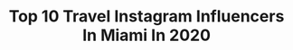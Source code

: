 ---
title: Top 10 Travel Instagram Influencers In Miami In 2020
description: >-
  Find top travel Instagram influencers in Miami in 2020. Most popular hashtags: #travel #miami #stayhome #coronavirus.
platform: Instagram
profiles:
  - username: "magdalena_rybarikova"
    fullname: >-
      Magdalena Rybarikova
    location: "United States"
    followers: 20463
    engagement: 645
    commentsToLikes: 0.013207
    avatar: "https://scontent-ams4-1.cdninstagram.com/v/t51.2885-19/s320x320/21373484_112741156133587_3605201221914198016_a.jpg?_nc_ht=scontent-ams4-1.cdninstagram.com&_nc_ohc=ikcXsBe_HiMAX_1nJrD&oh=9b44e60922232d570c1610585ca9357b&oe=5EB87A12"
    verified: true
    hashtags: "#wyndwoodwalls, #mauritius, #mallorca, #beautiful"
  - username: "ladyjday"
    fullname: >-
      Lady jday
    location: "United States"
    followers: 6376
    engagement: 706
    commentsToLikes: 0.061115
    avatar: "https://scontent-amt2-1.cdninstagram.com/v/t51.2885-19/s320x320/43820702_938575186340465_6092981644241666048_n.jpg?_nc_ht=scontent-amt2-1.cdninstagram.com&_nc_ohc=FenYWogwJ_EAX9Qp5rG&oh=5de25382867647c3d76c8f137aa3437a&oe=5EB9E2FB"
    verified: false
    hashtags: "#arte, #southkorea, #feminism, #painting"
  - username: "edwinsleo"
    fullname: >-
      Ξ D Щ î Л丂   Λㄈ🄾丂ᖶΔ   👽
    location: "United States"
    followers: 22798
    engagement: 181
    commentsToLikes: 0.053102
    avatar: "https://scontent-ort2-1.cdninstagram.com/v/t51.2885-19/s320x320/90085990_583949698862476_8354617405481156608_n.jpg?_nc_ht=scontent-ort2-1.cdninstagram.com&_nc_ohc=_YcGuUUTKokAX8QH8aX&oh=128c204476e51bcf49637286fa17668c&oe=5EB2DB29"
    verified: false
    hashtags: "#tibidabo, #katieangeldelete, #latinos, #rudlashexperience"
  - username: "gangwayeveryday"
    fullname: >-
      GangwayEveryday
    location: "United States"
    followers: 23830
    engagement: 663
    commentsToLikes: 0.017592
    avatar: "https://scontent-ams4-1.cdninstagram.com/v/t51.2885-19/s320x320/70519863_555934611810657_6738996454146179072_n.jpg?_nc_ht=scontent-ams4-1.cdninstagram.com&_nc_ohc=0yDRdDECYOoAX_staPh&oh=ca1ef7941f0bce0229b2b83ef0d93ced&oe=5EB692A7"
    verified: false
    hashtags: "#nikonnofilters, #cruiseblogger, #usnscomfort, #oasisoftheseas"
  - username: "baskalkorkis"
    fullname: >-
      Baskal Korkis
    location: "United States"
    followers: 116189
    engagement: 239
    commentsToLikes: 0.049330
    avatar: "https://scontent-ams4-1.cdninstagram.com/v/t51.2885-19/s320x320/70881433_525841608151583_6066802238024581120_n.jpg?_nc_ht=scontent-ams4-1.cdninstagram.com&_nc_ohc=MbRJxBGbDxAAX8xmb_B&oh=7cc0b0296ea9b9cc54c4c3f97ca9d9e7&oe=5EB31186"
    verified: false
    hashtags: "#jesus, #investment, #save, #yellow"
  - username: "drgauravbharti"
    fullname: >-
      Dr Gaurav Bharti
    location: "United States"
    followers: 30075
    engagement: 42
    commentsToLikes: 0.063355
    avatar: "https://scontent-ams4-1.cdninstagram.com/v/t51.2885-19/s320x320/57267828_1223429631142512_5629881313856061440_n.jpg?_nc_ht=scontent-ams4-1.cdninstagram.com&_nc_ohc=-mYyI7WZHGYAX_p5fMD&oh=6035678655ec4879d289eeaf7a7446a8&oe=5EB442D9"
    verified: false
    hashtags: "#liposuction, #stayhome, #shoplocal, #youragentinaesthetics"
  - username: "teresamoon3"
    fullname: >-
      Teresa Moon ☾
    location: "United States"
    followers: 32359
    engagement: 257
    commentsToLikes: 0.061188
    avatar: "https://scontent-bos3-1.cdninstagram.com/v/t51.2885-19/s320x320/81239086_601603980409202_7285339285157314560_n.jpg?_nc_ht=scontent-bos3-1.cdninstagram.com&_nc_ohc=SNq1ufb152IAX_5AlXT&oh=7b8a92740d396a799e4f6a710a98ce84&oe=5EB66B98"
    verified: false
    hashtags: "#wearetravelgirls, #roamingwomen, #giveaway, #streetfashion"
  - username: "_maramartin_"
    fullname: >-
      MARA MARTIN
    location: "United States"
    followers: 120602
    engagement: 111
    commentsToLikes: 0.035111
    avatar: "https://scontent-lhr8-1.cdninstagram.com/v/t51.2885-19/s320x320/89847680_140340267330300_1527744550364250112_n.jpg?_nc_ht=scontent-lhr8-1.cdninstagram.com&_nc_ohc=-qigIQfYh34AX984q0_&oh=6f32a71a6b148fe79b96b25a9da034f2&oe=5EBC44A0"
    verified: true
    hashtags: "#dinner, #robelife, #feedthefrontline, #westpalmbeach"
  - username: "greatdanesunleashed"
    fullname: >-
      YOUR Great Danes!
    location: "United States"
    followers: 75045
    engagement: 217
    commentsToLikes: 0.010744
    avatar: "https://scontent-ams4-1.cdninstagram.com/v/t51.2885-19/s320x320/14295356_184859508610843_1920180500_a.jpg?_nc_ht=scontent-ams4-1.cdninstagram.com&_nc_ohc=P_g5dKyWz64AX9Mpspb&oh=0e3c0eed91609106a99b91dc034c16b1&oe=5EB212FB"
    verified: false
    hashtags: "#bestofgreatdanes, #instagood, #lovemycity, #quarterhorses"
  - username: "sommer_areces"
    fullname: >-
      SOMMER
    location: "United States"
    followers: 6598
    engagement: 786
    commentsToLikes: 0.153393
    avatar: "https://scontent-lhr8-1.cdninstagram.com/v/t51.2885-19/s320x320/72868199_534361240473131_6399893019302035456_n.jpg?_nc_ht=scontent-lhr8-1.cdninstagram.com&_nc_ohc=dMRjkCiiAhwAX9TjLUE&oh=8e08ab01c95dc8faeeaf0319e6e9ae96&oe=5EBA68A7"
    verified: false
    hashtags: "#naturalskincare, #coffeemood, #carrerasunglasses, #happymonday"
---